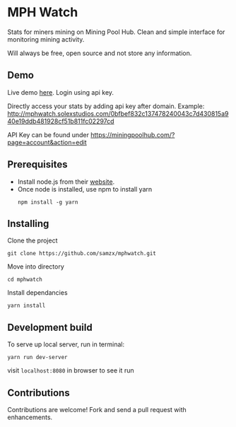 # MPH Watch
Stats for miners mining on Mining Pool Hub. Clean and simple interface for monitoring mining activity.

Will always be free, open source and not store any information.

## Demo
Live demo [here](http://mphwatch.solexstudios.com/). Login using api key.

Directly access your stats by adding api key after domain.
Example:
http://mphwatch.solexstudios.com/0bfbef832c137478240043c7d430815a940e19ddb481928cf51b811fc02297cd

API Key can be found under https://miningpoolhub.com/?page=account&action=edit

## Prerequisites

* Install node.js from their [website](https://nodejs.org/en/).
* Once node is installed, use npm to install yarn
    ```
    npm install -g yarn
    ```

## Installing

Clone the project
```
git clone https://github.com/samzx/mphwatch.git
```

Move into directory
```
cd mphwatch
```

Install dependancies
```
yarn install
```

## Development build

To serve up local server, run in terminal:
```
yarn run dev-server
```
visit `localhost:8080` in browser to see it run

## Contributions
Contributions are welcome! Fork and send a pull request with enhancements.
